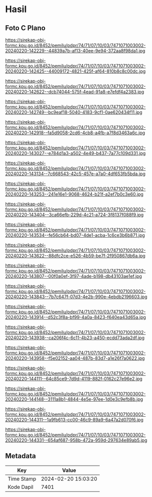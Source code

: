 # Hasil

## Foto C Plano

https://sirekap-obj-formc.kpu.go.id/8452/pemilu/pdpr/74/71/07/10/03/7471071003002-20240220-142229--44839a7b-af13-40ee-9e94-372aa8f98da1.jpg

https://sirekap-obj-formc.kpu.go.id/8452/pemilu/pdpr/74/71/07/10/03/7471071003002-20240220-142425--44009172-4821-425f-af64-810b8c8c00dc.jpg

https://sirekap-obj-formc.kpu.go.id/8452/pemilu/pdpr/74/71/07/10/03/7471071003002-20240220-142622--dcb74044-575f-4ead-91a8-e7efdf4a2383.jpg

https://sirekap-obj-formc.kpu.go.id/8452/pemilu/pdpr/74/71/07/10/03/7471071003002-20240220-142749--bc9eaf18-5040-4183-9cf1-0ae620434f11.jpg

https://sirekap-obj-formc.kpu.go.id/8452/pemilu/pdpr/74/71/07/10/03/7471071003002-20240220-142918--fa5d9058-2cd6-4cb8-a4fb-a7f8d3463a6c.jpg

https://sirekap-obj-formc.kpu.go.id/8452/pemilu/pdpr/74/71/07/10/03/7471071003002-20240220-143027--e784d1a3-a502-4e49-b437-7a77c109d331.jpg

https://sirekap-obj-formc.kpu.go.id/8452/pemilu/pdpr/74/71/07/10/03/7471071003002-20240220-143134--7c668543-42c5-457e-a7a0-4df653fb5bda.jpg

https://sirekap-obj-formc.kpu.go.id/8452/pemilu/pdpr/74/71/07/10/03/7471071003002-20240220-143253--241e16e1-9068-4624-b21f-a2ef7b0c3e60.jpg

https://sirekap-obj-formc.kpu.go.id/8452/pemilu/pdpr/74/71/07/10/03/7471071003002-20240220-143404--3ca66efb-229d-4c21-a724-3f8137f088f9.jpg

https://sirekap-obj-formc.kpu.go.id/8452/pemilu/pdpr/74/71/07/10/03/7471071003002-20240220-143534--fe56cb64-bd07-4de1-acba-1c6ce3b6b871.jpg

https://sirekap-obj-formc.kpu.go.id/8452/pemilu/pdpr/74/71/07/10/03/7471071003002-20240220-143622--88dfc2ce-e526-4b59-be7f-2f950867db6a.jpg

https://sirekap-obj-formc.kpu.go.id/8452/pemilu/pdpr/74/71/07/10/03/7471071003002-20240220-143807--00f0a0ef-3f97-4ade-b198-db43103ae1ef.jpg

https://sirekap-obj-formc.kpu.go.id/8452/pemilu/pdpr/74/71/07/10/03/7471071003002-20240220-143843--7b7c647f-07d3-4e2b-990e-4ebdb2196603.jpg

https://sirekap-obj-formc.kpu.go.id/8452/pemilu/pdpr/74/71/07/10/03/7471071003002-20240220-143914--d52c3f8a-bf99-4a0a-8423-f640ea43d65a.jpg

https://sirekap-obj-formc.kpu.go.id/8452/pemilu/pdpr/74/71/07/10/03/7471071003002-20240220-143938--ca206f4c-6c11-4b23-a450-ecdd73ada2df.jpg

https://sirekap-obj-formc.kpu.go.id/8452/pemilu/pdpr/74/71/07/10/03/7471071003002-20240220-143958--f5e02152-aa04-487b-83d7-a1e26f7a0622.jpg

https://sirekap-obj-formc.kpu.go.id/8452/pemilu/pdpr/74/71/07/10/03/7471071003002-20240220-144111--64c85ce9-7d9d-4119-882f-0162c27e96e2.jpg

https://sirekap-obj-formc.kpu.go.id/8452/pemilu/pdpr/74/71/07/10/03/7471071003002-20240220-144148--3111a8b1-4844-4e5e-97ee-1d0e3c9efb8b.jpg

https://sirekap-obj-formc.kpu.go.id/8452/pemilu/pdpr/74/71/07/10/03/7471071003002-20240220-144311--1a9fb613-cc00-46c9-89a9-6a47a2d070f6.jpg

https://sirekap-obj-formc.kpu.go.id/8452/pemilu/pdpr/74/71/07/10/03/7471071003002-20240220-144331--654af687-958b-472a-959d-297634e89ab5.jpg


## Metadata

| Key        | Value               |
| ---------- | ------------------- |
| Time Stamp | 2024-02-20 15:03:20 |
| Kode Dapil | 7401                |



